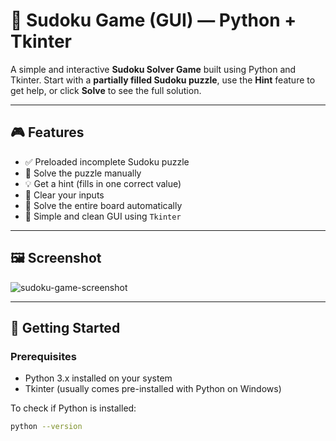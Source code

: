 # 🧩 Sudoku Game (GUI) — Python + Tkinter


A simple and interactive **Sudoku Solver Game** built using Python and Tkinter. Start with a **partially filled Sudoku puzzle**, use the **Hint** feature to get help, or click **Solve** to see the full solution.

---

## 🎮 Features

- ✅ Preloaded incomplete Sudoku puzzle
- 🧠 Solve the puzzle manually
- 💡 Get a hint (fills in one correct value)
- 🧼 Clear your inputs
- 🤖 Solve the entire board automatically
- 🎨 Simple and clean GUI using `Tkinter`

---

## 🖼️ Screenshot

![sudoku-game-screenshot]((https://github.com/user-attachments/assets/d95908b5-5ac9-449a-86f0-53a406547d60))

---

## 🚀 Getting Started

### Prerequisites

- Python 3.x installed on your system  
- Tkinter (usually comes pre-installed with Python on Windows)

To check if Python is installed:

```bash
python --version


 
